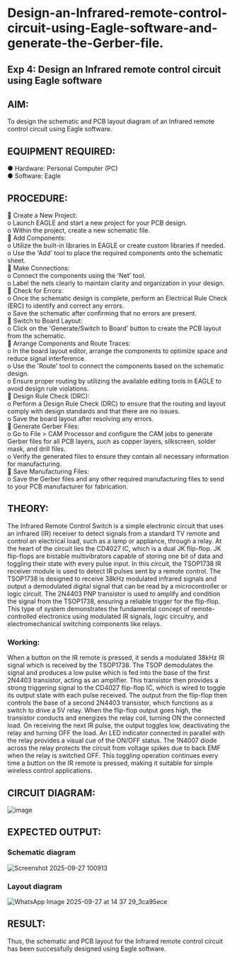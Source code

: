 # Design-an-Infrared-remote-control-circuit-using-Eagle-software-and-generate-the-Gerber-file.
## Exp 4: Design an Infrared remote control circuit using Eagle software
## AIM:
To design the schematic and PCB layout diagram of an Infrared remote control circuit using Eagle software.

## EQUIPMENT REQUIRED:
●	Hardware: Personal Computer (PC)<br>
●	Software: Eagle <br>
## PROCEDURE:
	Create a New Project:<br>
o	Launch EAGLE and start a new project for your PCB design.<br>
o	Within the project, create a new schematic file.<br>
	Add Components:<br>
o	Utilize the built-in libraries in EAGLE or create custom libraries if needed.<br>
o	Use the 'Add' tool to place the required components onto the schematic sheet.<br>
	Make Connections:<br>
o	Connect the components using the 'Net' tool.<br>
o	Label the nets clearly to maintain clarity and organization in your design.<br>
	Check for Errors:<br>
o	Once the schematic design is complete, perform an Electrical Rule Check (ERC) to identify and correct any errors.<br>
o	Save the schematic after confirming that no errors are present.<br>
	Switch to Board Layout:<br>
o	Click on the 'Generate/Switch to Board' button to create the PCB layout from the schematic.<br>
	Arrange Components and Route Traces:<br>
o	In the board layout editor, arrange the components to optimize space and reduce signal interference.<br>
o	Use the 'Route' tool to connect the components based on the schematic design.<br>
o	Ensure proper routing by utilizing the available editing tools in EAGLE to avoid design rule violations.<br>
	Design Rule Check (DRC):<br>
o	Perform a Design Rule Check (DRC) to ensure that the routing and layout comply with design standards and that there are no issues.<br>
o	Save the board layout after resolving any errors.<br>
	Generate Gerber Files:<br>
o	Go to File > CAM Processor and configure the CAM jobs to generate Gerber files for all PCB layers, such as copper layers, silkscreen, solder mask, and drill files.<br>
o	Verify the generated files to ensure they contain all necessary information for manufacturing.<br>
	Save Manufacturing Files:<br>
o	Save the Gerber files and any other required manufacturing files to send to your PCB manufacturer for fabrication.<br>

## THEORY:
The Infrared Remote Control Switch is a simple electronic circuit that uses an infrared (IR) receiver to detect signals from a standard TV remote and control an electrical load, such as a lamp or appliance, through a relay. At the heart of the circuit lies the CD4027 IC, which is a dual JK flip-flop. JK flip-flops are bistable multivibrators capable of storing one bit of data and toggling their state with every pulse input. In this circuit, the TSOP1738 IR receiver module is used to detect IR pulses sent by a remote control. The TSOP1738 is designed to receive 38kHz modulated infrared signals and output a demodulated digital signal that can be read by a microcontroller or logic circuit. The 2N4403 PNP transistor is used to amplify and condition the signal from the TSOP1738, ensuring a reliable trigger for the flip-flop. This type of system demonstrates the fundamental concept of remote-controlled electronics using modulated IR signals, logic circuitry, and electromechanical switching components like relays.
### Working:
When a button on the IR remote is pressed, it sends a modulated 38kHz IR signal which is received by the TSOP1738. The TSOP demodulates the signal and produces a low pulse which is fed into the base of the first 2N4403 transistor, acting as an amplifier. This transistor then provides a strong triggering signal to the CD4027 flip-flop IC, which is wired to toggle its output state with each pulse received. The output from the flip-flop then controls the base of a second 2N4403 transistor, which functions as a switch to drive a 5V relay. When the flip-flop output goes high, the transistor conducts and energizes the relay coil, turning ON the connected load. On receiving the next IR pulse, the output toggles low, deactivating the relay and turning OFF the load. An LED indicator connected in parallel with the relay provides a visual cue of the ON/OFF status. The 1N4007 diode across the relay protects the circuit from voltage spikes due to back EMF when the relay is switched OFF. This toggling operation continues every time a button on the IR remote is pressed, making it suitable for simple wireless control applications.
## CIRCUIT DIAGRAM:
![image](https://github.com/user-attachments/assets/3e488286-ea7d-4a9b-a057-02a31fdf4430)

## EXPECTED OUTPUT:
### Schematic diagram
 ![Screenshot 2025-09-27 100913](https://github.com/user-attachments/assets/c20cc8bd-7499-48ae-9057-e156da387044)

### Layout diagram
 ![WhatsApp Image 2025-09-27 at 14 37 29_3ca95ece](https://github.com/user-attachments/assets/e910cba3-c4b4-4484-87b3-f83ffea38283)

## RESULT:
Thus, the schematic and PCB layout for the Infrared remote control circuit has been successfully designed using Eagle software.
